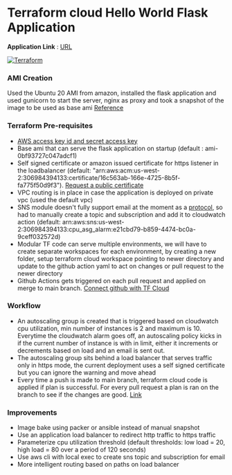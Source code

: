 # Terraform cloud Hello World Flask Application

**Application Link** : [URL](https://terraform-elb-staging-762515498.us-west-2.elb.amazonaws.com)

[![Terraform](https://github.com/lalet/tf-cloud-asg/actions/workflows/terraform.yml/badge.svg?branch=main)](https://github.com/lalet/tf-cloud-asg/actions/workflows/terraform.yml)

### AMI Creation
Used the Ubuntu 20 AMI from amazon, installed the flask application and used gunicorn to start the server, nginx as proxy and took a snapshot of the image to be used as base ami [Reference](https://www.digitalocean.com/community/tutorials/how-to-serve-flask-applications-with-gunicorn-and-nginx-on-ubuntu-18-04)

### Terraform Pre-requisites
 - [AWS access key id and secret access key](https://docs.aws.amazon.com/IAM/latest/UserGuide/id_credentials_access-keys.html)
 - Base ami that can serve the flask application on startup (default : ami-0bf93727c047adcf1)
 - Self signed certificate or amazon issued certificate for https listener in the loadbalancer (default: "arn:aws:acm:us-west-2:306984394133:certificate/16c563ab-166e-4725-8b5f-fa775f50d9f3"). [Request a public certificate](https://docs.aws.amazon.com/acm/latest/userguide/gs-acm-request-public.html)
 - VPC routing is in place in case the application is deployed on private vpc (used the default vpc)
- SNS module doesn't fully support email at the moment as a [protocol](https://registry.terraform.io/providers/hashicorp/aws/latest/docs/resources/sns_topic_subscription#:~:text=protocol%20%2D%20(Required)), so had to manually create a topic and subscription and add it to cloudwatch action (default: arn:aws:sns:us-west-2:306984394133:cpu_asg_alarm:e21cbd79-b859-4474-bc0a-9ceff032572d)
- Modular TF code can serve multiple environments, we will have to create separate workspaces for each environment, by creating a new folder, setup terraform cloud workspace pointing to newer directory and update to the github action yaml to act on changes or pull request to the newer directory
- Github Actions gets triggered on each pull request and applied on merge to main branch. [Connect github with TF Cloud](https://learn.hashicorp.com/tutorials/terraform/github-actions)

### Workflow
 * An autoscaling group is created that is triggered based on cloudwatch cpu utilization, min number of instances is 2 and maximum is 10. Everytime the cloudwatch alarm goes off, an autoscaling policy kicks in if the current number of instance is with in limit, either it increments or decrements based on load and an email is sent out.
 * The autoscaling group sits behind a load balancer that serves traffic only in https mode, the current deployment uses a self signed certificate but you can ignore the warning and move ahead
 * Every time a push is made to main branch, terraform cloud code is applied if plan is successful. For every pull request a plan is ran on the branch to see if the changes are good. [Link](https://github.com/lalet/tf-cloud-asg/actions)

### Improvements
 - Image bake using packer or ansible instead of manual snapshot
 - Use an application load balancer to redirect http traffic to https traffic
 - Parameterize cpu utilization threshold (default thresholds: low load = 20, high load = 80 over a period of 120 seconds)
 - Use aws cli with local exec to create sns topic and subscription for email
 - More intelligent routing based on paths on load balancer


